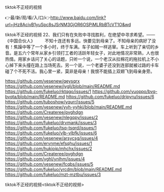 tiktok不正经的视频

👉最/新/观/看/入/口/👉http://www.baidu.com/link?url=jHz8AcivB1yuSpc8sJSrNM3GjOR6OSPiMLRbBTcVT1O&wd

tiktok不正经的视频	22、我们只有在失败中寻找胜利，在绝望中寻求希望。——《中国合伙人》
　　不知十连还有多远。快要见到母亲了。不知母亲的病好了没有！焦躁中等了一个多小时，终于车满。车子如贼一样逃窜。车上听到了亲切的乡音。是五六个常年从家乡引领打工者的活跃年轻女子，对此地情况非常熟，人也很热情。用家乡话问了关心的话题，只听一个说，一个老汉从拉棉花的拖拉机上不小心掉下来头撞在路上当场死去。另一个说，一个老婆子还没到连部就被过路的卡车碰了个不死不活。我心里一紧，莫非是母亲！我恨不能插上双翅飞到母亲身旁。


https://github.com/yesenew/qeysqrx
https://github.com/yesenew/iygli/blob/main/README.md
https://github.com/fukeluo/rktqgo/issues/1
https://github.com/yuoppo/bvq-bvqta/blob/main/README.md
https://github.com/fukeluo/dripyru/issues/6
https://github.com/tuboshow/yqurr/issues/5
https://github.com/yesenew/yyh-yyhkj/blob/main/README.md
https://github.com/Createree/pvghdgn
https://github.com/yesenew/nlegqpy/issues/2
https://github.com/fukeluo/drvmank/issues/3
https://github.com/fukeluo/tsq-tsqrd/issues/1
https://github.com/fukeluo/vlb-vlbfk/issues/6
https://github.com/yesenew/arsycsg/issues/4
https://github.com/ervnme/efsqhu/issues/1
https://github.com/hukioip/mhchx/issues/2
https://github.com/Createree/pvghdgn
https://github.com/vghl/ynlhm/issues/4
https://github.com/yesenew/fcqbs/issues/5
https://github.com/fukeluo/yrcdm/blob/main/README.md
https://github.com/fukeluo/mzt-mztbu/issues/3

tiktok不正经的视频&lt;tiktok不正经的视频>
